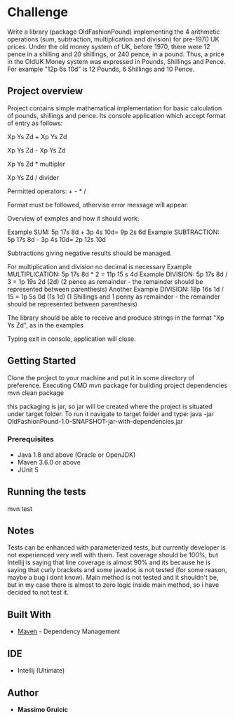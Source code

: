 # Challenge 

Write a library (package OldFashionPound) implementing the 4 arithmetic operations (sum, subtraction, multiplication and division) for pre-1970 UK prices.
Under the old money system of UK, before 1970, there were 12 pence in a shilling and 20 shillings, or 240 pence, in a pound. Thus,
a price in the OldUK Money system was expressed in Pounds, Shillings and Pence. For example "12p 6s 10d" is 12 Pounds, 6 Shillings and 10 Pence.  


## Project overview

Project contains simple mathematical implementation for basic calculation of pounds, shillings and pence. 
Its console application which accept format of entry as follows:

Xp Ys Zd + Xp Ys Zd

Xp Ys Zd - Xp Ys Zd

Xp Ys Zd * multipler

Xp Ys Zd / divider

Permitted operators: + - * /

Format must be followed, othervise error message will appear.

Overview of exmples and how it should work: 

Example SUM: 5p 17s 8d + 3p 4s 10d= 9p 2s 6d
Example SUBTRACTION: 5p 17s 8d - 3p 4s 10d= 2p 12s 10d

Subtractions giving negative results should be managed.

For multiplication and division no decimal is necessary
Example MULTIPLICATION: 5p 17s 8d * 2 = 11p 15 s 4d
Example DIVISION: 5p 17s 8d / 3 = 1p 19s 2d (2d) (2 pence as remainder - the remainder should be represented between parenthesis)
Another Example DIVISION: 18p 16s 1d / 15 = 1p 5s 0d   (1s 1d) (1 Shillings and 1 penny as remainder - the remainder should be represented between parenthesis)

The library should be able to receive and produce strings in the format "Xp Ys Zd", as in the examples

Typing exit in console, application will close.

## Getting Started

Clone the project to your machine and put it in some directory of preference.
Executing CMD mvn package for building project dependencies
mvn clean package

this packaging is jar, so jar will be created where the project is situated under target folder. To run it navigate to target folder and type: java -jar OldFashionPound-1.0-SNAPSHOT-jar-with-dependencies.jar

### Prerequisites

- Java 1.8 and above (Oracle or OpenJDK)
- Maven 3.6.0 or above
- JUnit 5

## Running the tests

mvn test

## Notes

Tests can be enhanced with parameterized tests, but currently developer is not experienced very well with them. Test coverage should be 100%, but Intellij is saying that line coverage is almost 90% and its because he is saying that curly brackets and some javadoc is not tested (for some reason, maybe a bug i dont know).
Main method is not tested and it shouldn't be, but in my case there is almost to zero logic inside main method, so i have decided to not test it.

## Built With

* [Maven](https://maven.apache.org/) - Dependency Management

## IDE

* Intellij (Ultimate)

## Author

* **Massimo Gruicic** 
